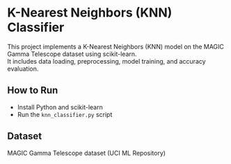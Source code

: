 # K-Nearest Neighbors (KNN) Classifier

This project implements a K-Nearest Neighbors (KNN) model on the MAGIC Gamma Telescope dataset using scikit-learn.  
It includes data loading, preprocessing, model training, and accuracy evaluation.

## How to Run
- Install Python and scikit-learn
- Run the `knn_classifier.py` script

## Dataset
MAGIC Gamma Telescope dataset (UCI ML Repository)
